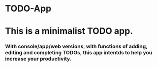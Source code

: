 # TODO-App

# This is a minimalist TODO app.
### With console/app/web versions, with functions of adding, editing and completing TODOs, this app intentds to help you increase your productivity.
